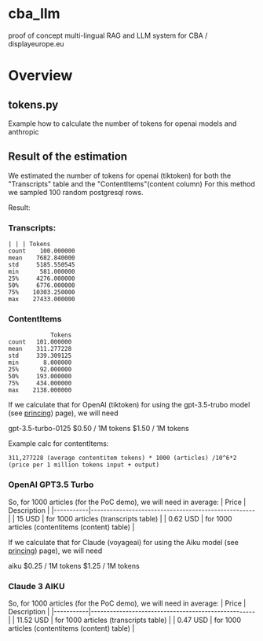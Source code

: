 # cba_llm
proof of concept multi-lingual RAG and LLM system for CBA / displayeurope.eu


# Overview


## tokens.py

Example how to calculate the number of tokens for openai models and anthropic

## Result of the estimation

We estimated the number of tokens for openai (tiktoken) 
for both the "Transcripts" table and the "ContentItems"(content column)
For this method we sampled 100 random postgresql rows.


Result:

### Transcripts:
```
| | | Tokens
count    100.000000
mean    7682.840000
std     5185.550545
min      581.000000
25%     4276.000000
50%     6776.000000
75%    10303.250000
max    27433.000000
```

### ContentItems

```
            Tokens
count   101.000000
mean    311.277228
std     339.309125
min       8.000000
25%      92.000000
50%     193.000000
75%     434.000000
max    2138.000000
```

If we calculate that for OpenAI (tiktoken) for using the gpt-3.5-trubo model (see [princing](https://openai.com/pricing)) page), we will need 

gpt-3.5-turbo-0125	$0.50 / 1M tokens	$1.50 / 1M tokens

Example calc for contentItems:
```
311,277228 (average contentitem tokens) * 1000 (articles) /10^6*2  (price per 1 million tokens input + output)
```


### OpenAI GPT3.5 Turbo

So, for 1000 articles (for the PoC demo), we will need in average:
| Price     | Description                                        |
|-----------|----------------------------------------------------|
| 15 USD    | for 1000 articles (transcripts table)              |
| 0.62 USD  | for 1000 articles (contentitems (content) table)   |




If we calculate that for Claude (voyageai) for using the Aiku model (see [princing](https://www.anthropic.com/api)) page), we will need 

aiku	$0.25 / 1M tokens	$1.25 / 1M tokens

### Claude 3 AIKU

So, for 1000 articles (for the PoC demo), we will need in average:
| Price     | Description                                        |
|-----------|----------------------------------------------------|
| 11.52 USD    | for 1000 articles (transcripts table)              |
| 0.47 USD  | for 1000 articles (contentitems (content) table)   |




